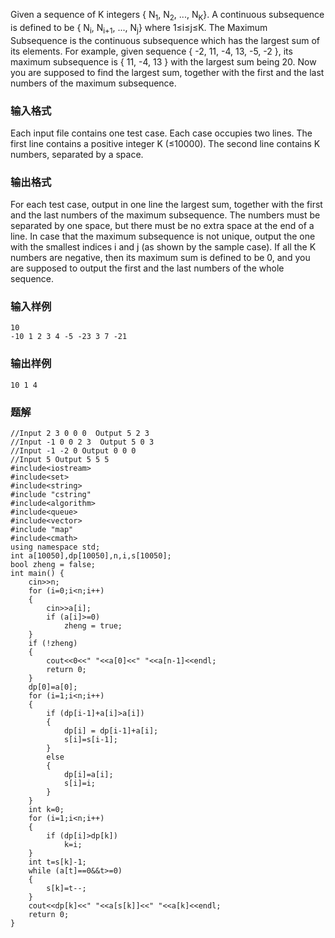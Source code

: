Given a sequence of K integers { N<sub>1</sub>, N<sub>2</sub>, ..., N<sub>K</sub>}. A continuous subsequence is defined to be { N<sub>i</sub>, N<sub>i+1</sub>, ..., N<sub>j</sub>} where 1≤i≤j≤K. The Maximum Subsequence is the continuous subsequence which has the largest sum of its elements. For example, given sequence { -2, 11, -4, 13, -5, -2 }, its maximum subsequence is { 11, -4, 13 } with the largest sum being 20.
Now you are supposed to find the largest sum, together with the first and the last numbers of the maximum subsequence.
### 输入格式
Each input file contains one test case. Each case occupies two lines. The first line contains a positive integer K (≤10000). The second line contains K numbers, separated by a space.
### 输出格式
For each test case, output in one line the largest sum, together with the first and the last numbers of the maximum subsequence. The numbers must be separated by one space, but there must be no extra space at the end of a line. In case that the maximum subsequence is not unique, output the one with the smallest indices i and j (as shown by the sample case). If all the K numbers are negative, then its maximum sum is defined to be 0, and you are supposed to output the first and the last numbers of the whole sequence.
### 输入样例
```
10
-10 1 2 3 4 -5 -23 3 7 -21
```
### 输出样例
```
10 1 4
```

### 题解
```
//Input 2 3 0 0 0  Output 5 2 3
//Input -1 0 0 2 3  Output 5 0 3
//Input -1 -2 0 Output 0 0 0
//Input 5 Output 5 5 5
#include<iostream>
#include<set>
#include<string>
#include "cstring"
#include<algorithm>
#include<queue>
#include<vector>
#include "map"
#include<cmath>
using namespace std;
int a[10050],dp[10050],n,i,s[10050];
bool zheng = false;
int main() {
    cin>>n;
    for (i=0;i<n;i++)
    {
        cin>>a[i];
        if (a[i]>=0)
            zheng = true;
    }
    if (!zheng)
    {
        cout<<0<<" "<<a[0]<<" "<<a[n-1]<<endl;
        return 0;
    }
    dp[0]=a[0];
    for (i=1;i<n;i++)
    {
        if (dp[i-1]+a[i]>a[i])
        {
            dp[i] = dp[i-1]+a[i];
            s[i]=s[i-1];
        }
        else
        {
            dp[i]=a[i];
            s[i]=i;
        }
    }
    int k=0;
    for (i=1;i<n;i++)
    {
        if (dp[i]>dp[k])
            k=i;
    }
    int t=s[k]-1;
    while (a[t]==0&&t>=0)
    {
        s[k]=t--;
    }
    cout<<dp[k]<<" "<<a[s[k]]<<" "<<a[k]<<endl;
    return 0;
}
```
